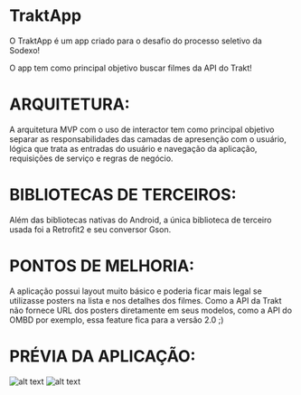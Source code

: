 # TraktApp

O TraktApp é um app criado para o desafio do processo seletivo da Sodexo!

O app tem como principal objetivo buscar filmes da API do Trakt!

# ARQUITETURA:
A arquitetura MVP com o uso de interactor tem como principal objetivo separar as responsabilidades das camadas de apresenção com o usuário, lógica que trata as entradas do usuário e navegação da aplicação, requisições de serviço e regras de negócio.

# BIBLIOTECAS DE TERCEIROS:
Além das bibliotecas nativas do Android, a única biblioteca de terceiro usada foi a Retrofit2 e seu conversor Gson.

# PONTOS DE MELHORIA:
A aplicação possui layout muito básico e poderia ficar mais legal se utilizasse posters na lista e nos detalhes dos filmes. Como a API da Trakt não fornece URL dos posters diretamente em seus modelos, como a API do OMBD por exemplo, essa feature fica para a versão 2.0 ;) 

# PRÉVIA DA APLICAÇÃO:

![alt text](https://i.imgur.com/DeACYHW.png)
![alt text](https://i.imgur.com/yCdRkdL.png)
